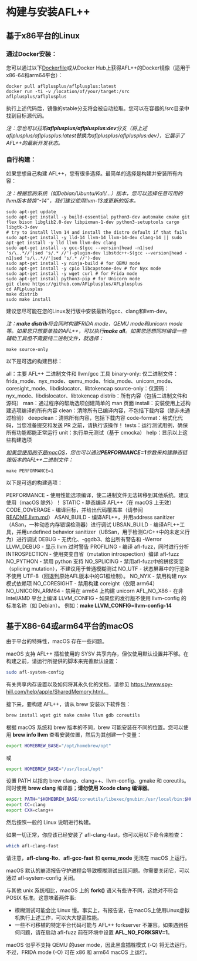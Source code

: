 # 构建与安装AFL++

## 基于x86平台的Linux

### 通过Docker安装：

您可以通过以下[Dockerfile](https://hctt.hust.openatom.club/posts/aflplusplus/Dockerfile)或从Docker Hub上获得AFL++的Docker镜像（适用于x86-64和arm64平台）：

```shell
docker pull aflplusplus/aflplusplus:latest
docker run -ti -v /location/of/your/target:/src aflplusplus/aflplusplus
```

执行上述代码后，镜像的stable分支将会被自动拉取。您可以在容器的/src目录中找到目标源代码。

*注：您也可以拉取**aflplusplus/aflplusplus:dev**分支（将上述aflplusplus/aflplusplus:latest替换为aflplusplus/aflplusplus:dev），它展示了AFL++的最新开发状态。*

### 自行构建：

如果您想自己构建 AFL++，您有很多选择。最简单的选择是构建并安装所有内容：

*注：根据您的系统（如Debian/Ubuntu/Kali/...）版本，您可以选择任意可用的llvm版本替换“-14”，我们建议使用llvm-13或更新的版本。*

```shell
sudo apt-get update
sudo apt-get install -y build-essential python3-dev automake cmake git flex bison libglib2.0-dev libpixman-1-dev python3-setuptools cargo libgtk-3-dev
# try to install llvm 14 and install the distro default if that fails
sudo apt-get install -y lld-14 llvm-14 llvm-14-dev clang-14 || sudo apt-get install -y lld llvm llvm-dev clang
sudo apt-get install -y gcc-$(gcc --version|head -n1|sed 's/\..*//'|sed 's/.* //')-plugin-dev libstdc++-$(gcc --version|head -n1|sed 's/\..*//'|sed 's/.* //')-dev
sudo apt-get install -y ninja-build # for QEMU mode
sudo apt-get install -y cpio libcapstone-dev # for Nyx mode
sudo apt-get install -y wget curl # for Frida mode
sudo apt-get install python3-pip # for Unicorn mode
git clone https://github.com/AFLplusplus/AFLplusplus
cd AFLplusplus
make distrib
sudo make install
```

建议您尽可能在您的Linux发行版中安装最新的gcc、clang和llvm-dev。

*注：**make distrib**将会同时构建FRIDA mode，QEMU mode和unicorn mode等。如果您只想要单独的AFL++，可以执行**make all**。如果您还想同时编译一些辅助工具但不需要纯二进制文件，就选择：*

```shell
make source-only
```

以下是可选的构建目标：

all：主要 AFL++ 二进制文件和 llvm/gcc 工具
binary-only: 仅二进制文件：frida_mode、nyx_mode、qemu_mode、frida_mode、unicorn_mode、coresight_mode、libdislocator、libtokencap
source-only：仅源码：nyx_mode、libdislocator、libtokencap
distrib：所有内容（包括二进制文件和源码）
man：通过程序的帮助选项创建简单的 man 页面
install：安装使用上述构建选项编译的所有内容
clean：清除所有已编译内容，不包括下载内容（除非未通过检验）
deepclean：清除所有内容，包括下载内容
code-format：格式化代码，当您准备提交和发送 PR 之前，请执行该操作！
tests：运行测试用例，确保所有功能都能正常运行
unit：执行单元测试（基于 cmocka）
help：显示以上这些构建选项

*[如果您使用的不是macOS](https://developer.apple.com/library/archive/qa/qa1118/_index.html)，您也可以通过**PERFORMANCE=1**参数来构建静态链接版本的AFL++二进制文件：*

```shell
make PERFORMANCE=1
```

以下是可选的构建选项：

PERFORMANCE - 使用性能选项编译，使二进制文件无法转移到其他系统。建议使用（macOS 除外）！
STATIC - 静态编译 AFL++（在 macOS 上无效）
CODE_COVERAGE - 编译目标，并给出代码覆盖率（请参阅 [README.llvm.md](https://hctt.hust.openatom.club/posts/aflplusplus/instrumentation/README.llvm.md)）<!-- 原文为compile the target for code coverage  -->
ASAN_BUILD - 编译AFL++，并用address sanitizer（ASan，一种动态内存错误检测器）进行调试<!--未找到address sanitizer的合适翻译-->
UBSAN_BUILD - 编译AFL++工具，并用undefined behavior sanitizer（UBSan，用于检测C/C++中的未定义行为）进行调试
DEBUG - 无优化、-ggdb3、给出所有警告和 -Werror
LLVM_DEBUG - 显示 llvm 过时警告
PROFILING - 编译 afl-fuzz，同时进行分析<!-- 原文为compile afl-fuzz with profiling information -->
INTROSPECTION - 使用突变自省（mutation introspection）编译 afl-fuzz
NO_PYTHON - 禁用 python 支持
NO_SPLICING - 禁用afl-fuzz中的拼接突变（splicing mutation），不建议用于普通模糊测试
NO_UTF - 状态屏幕中的行渲染不使用 UTF-8（回退到原始AFL版本中的G1框绘制）。
NO_NYX - 禁用构建 nyx 模式依赖项
NO_CORESIGHT - 禁用构建 coreight（仅限 arm64）
NO_UNICORN_ARM64 - 禁用在 arm64 上构建 unicorn
AFL_NO_X86 - 在非 Intel/AMD 平台上编译
LLVM_CONFIG - 如果您的发行版不使用 llvm-config 的标准名称（如 Debian）。
例如：**make LLVM_CONFIG=llvm-config-14**

## 基于X86-64或arm64平台的macOS

由于平台的特殊性，macOS 存在一些问题。

macOS 支持 AFL++ 插桩<!--instrumentation-->使用的 SYSV 共享内存，但仅使用默认设置并不够。在构建之前，请运行所提供的脚本来完善默认设置：

```sh
sudo afl-system-config
```

有关共享内存设置以及如何将其永久化的文档，请参见 https://www.spy-hill.com/help/apple/SharedMemory.html。

接下来，要构建 AFL++，请从 brew 安装以下软件包：

```sh
brew install wget git make cmake llvm gdb coreutils
```

根据 macOS 系统和 brew 版本的不同，brew 可能安装在不同的位置。您可以使用 **brew info llvm** 查看安装位置，然后为其创建一个变量：

```sh
export HOMEBREW_BASE="/opt/homebrew/opt"
```

或

```sh
export HOMEBREW_BASE="/usr/local/opt"
```

设置 PATH 以指向 brew clang、clang++、llvm-config、gmake 和 coreutils。同时使用 **brew clang** 编译器；**请勿使用 Xcode clang 编译器**。

```sh
export PATH="$HOMEBREW_BASE/coreutils/libexec/gnubin:/usr/local/bin:$HOMEBREW_BASE/llvm/bin:$PATH"
export CC=clang
export CXX=clang++
```

然后按照一般的 Linux 说明进行构建。

如果一切正常，你应该已经安装了 afl-clang-fast，你可以用以下命令来检查：

```sh
which afl-clang-fast
```

请注意，**afl-clang-lto**、**afl-gcc-fast** 和 **qemu_mode** 无法在 macOS 上运行。

macOS 默认的崩溃报告守护进程会导致模糊测试<!--fuzzing-->出现问题。你需要关闭它，可以通过 afl-system-config 关闭。

与其他 unix 系统相比，macOS 上的 **fork()** 语义有些许不同，这绝对不符合 POSIX 标准。这意味着两件事:

- 模糊测试<!--fuzzing-->可能会比 Linux 慢。事实上，有报告说，在macOS上使用Linux虚拟机执行上述工作，可以大大提高性能。
- 一些不可移植的特定平台代码可能与 AFL++ forkserver 不兼容。如果遇到任何问题，请在启动 afl-fuzz 前在环境中设置 **AFL_NO_FORKSRV=1**。

macOS 似乎不支持 QEMU 的user mode，因此黑盒插桩模式 (-Q) 将无法运行。不过，FRIDA mode (-O) 可在 x86 和 arm64 macOS 上运行。